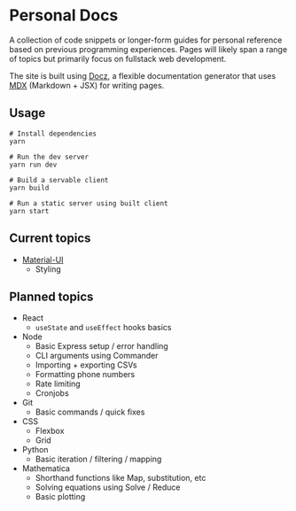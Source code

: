 # Personal Docs

A collection of code snippets or longer-form guides for personal reference based on previous programming experiences. Pages will likely span a range of topics but primarily focus on fullstack web development.

The site is built using [Docz](https://www.docz.site/), a flexible documentation generator that uses [MDX](https://mdxjs.com/) (Markdown + JSX) for writing pages.

## Usage

```
# Install dependencies
yarn

# Run the dev server
yarn run dev

# Build a servable client
yarn build

# Run a static server using built client
yarn start
```

## Current topics

- [Material-UI](https://material-ui.com/)
  - Styling

## Planned topics

- React
  - `useState` and `useEffect` hooks basics
- Node
  - Basic Express setup / error handling
  - CLI arguments using Commander
  - Importing + exporting CSVs
  - Formatting phone numbers
  - Rate limiting
  - Cronjobs
- Git
  - Basic commands / quick fixes
- CSS
  - Flexbox
  - Grid
- Python
  - Basic iteration / filtering / mapping
- Mathematica
  - Shorthand functions like Map, substitution, etc
  - Solving equations using Solve / Reduce
  - Basic plotting
